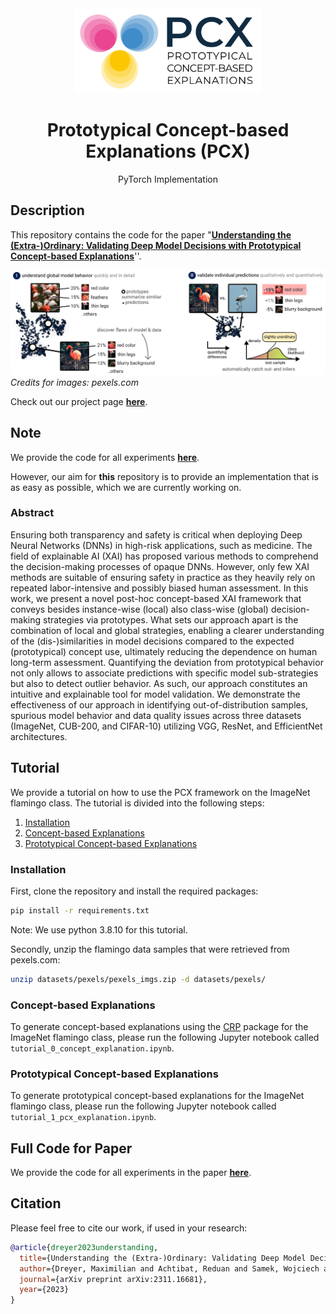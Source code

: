 <div align="center">
<img src="static/PCX_logo.png" width="300" alt="PCX Logo" />
<h1>Prototypical Concept-based Explanations (PCX)</h1>
<p>
PyTorch Implementation</p>
</div>



## Description

This repository contains the code for the paper "**[Understanding the (Extra-)Ordinary: Validating Deep Model Decisions with Prototypical Concept-based Explanations](https://arxiv.org/pdf/2311.16681)**''.

<div align="center">
<img src="static/pcx_intro.png" width="1000" alt="PCX Logo" />
</div>
<i>Credits for images: pexels.com</i>



Check out our project page **[here](https://maxdreyer.github.io/pcx/)**.

## Note
We provide the code for all experiments **[here](https://drive.google.com/file/d/17d3UfYFCBnfqNKcxSCeNbTnrO7amdpzo)**.

However, our aim for **this** repository is to provide an implementation that is as easy as possible, which we are currently working on.

### Abstract 

Ensuring both transparency and safety is critical when deploying Deep Neural Networks (DNNs) in high-risk applications, such as medicine. The field of explainable AI (XAI) has proposed various methods to comprehend the decision-making processes of opaque DNNs. However, only few XAI methods are suitable of ensuring safety in practice as they heavily rely on repeated labor-intensive and possibly biased human assessment. In this work, we present a novel post-hoc concept-based XAI framework that conveys besides instance-wise (local) also class-wise (global) decision-making strategies via prototypes. What sets our approach apart is the combination of local and global strategies, enabling a clearer understanding of the (dis-)similarities in model decisions compared to the expected (prototypical) concept use, ultimately reducing the dependence on human long-term assessment. Quantifying the deviation from prototypical behavior not only allows to associate predictions with specific model sub-strategies but also to detect outlier behavior. As such, our approach constitutes an intuitive and explainable tool for model validation. We demonstrate the effectiveness of our approach in identifying out-of-distribution samples, spurious model behavior and data quality issues across three datasets (ImageNet, CUB-200, and CIFAR-10) utilizing VGG, ResNet, and EfficientNet architectures.

## Tutorial

We provide a tutorial on how to use the PCX framework on the ImageNet flamingo class.
The tutorial is divided into the following steps:

1. [Installation](#installation)
2. [Concept-based Explanations](#concept-based-explanations)
3. [Prototypical Concept-based Explanations](#prototypical-concept-based-explanations)

### Installation

First, clone the repository and install the required packages:

```bash
pip install -r requirements.txt
```

Note: We use python 3.8.10 for this tutorial.

Secondly, unzip the flamingo data samples that were retrieved from pexels.com:

```bash
unzip datasets/pexels/pexels_imgs.zip -d datasets/pexels/
```

### Concept-based Explanations

To generate concept-based explanations using the [CRP](https://github.com/rachtibat/zennit-crp) package for the ImageNet flamingo class, please run the following Jupyter notebook called `tutorial_0_concept_explanation.ipynb`.

### Prototypical Concept-based Explanations

To generate prototypical concept-based explanations for the ImageNet flamingo class, please run the following Jupyter notebook called `tutorial_1_pcx_explanation.ipynb`.


## Full Code for Paper
We provide the code for all experiments in the paper **[here](https://drive.google.com/file/d/17d3UfYFCBnfqNKcxSCeNbTnrO7amdpzo)**.

## Citation

Please feel free to cite our work, if used in your research:

```bibtex
@article{dreyer2023understanding,
  title={Understanding the (Extra-)Ordinary: Validating Deep Model Decisions with Prototypical Concept-based Explanations},
  author={Dreyer, Maximilian and Achtibat, Reduan and Samek, Wojciech and Lapuschkin, Sebastian},
  journal={arXiv preprint arXiv:2311.16681},
  year={2023}
}
```